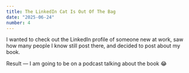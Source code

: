 ```yaml
---
title: The LinkedIn Cat Is Out Of The Bag
date: "2025-06-24"
number: 4
---
```


I wanted to check out the LinkedIn profile of someone new at work, saw how many people I know still post there, and decided to post about my book.

Result — I am going to be on a podcast talking about the book 😂